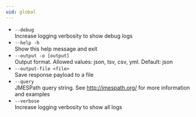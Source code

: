 ```yaml
---
uid: global
---
```


-   `--debug`<br/>Increase logging verbosity to show debug logs
-   `--help -h`<br/>Show this help message and exit
-   `--output -o [output]`<br/>Output format. Allowed values: json, tsv, csv, yml. Default: json
-   `--output-file <file>`<br/>Save response payload to a file
-   `--query`<br/>JMESPath query string. See http://jmespath.org/ for more information and examples
-   `--verbose`<br/>Increase logging verbosity to show all logs
